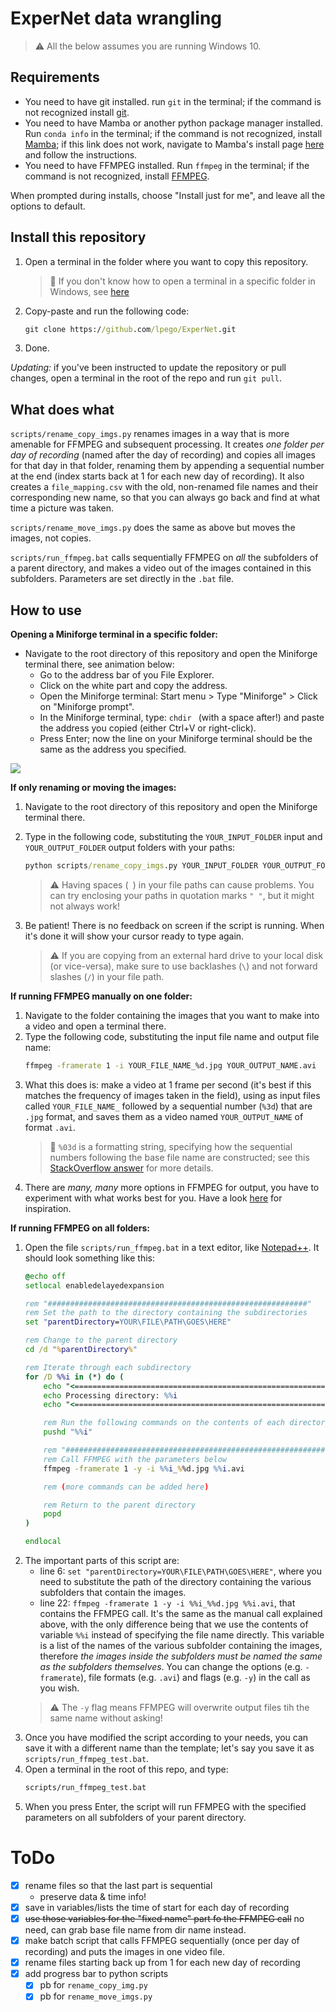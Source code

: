 # ExperNet data wrangling

> ⚠️ All the below assumes you are running Windows 10. 

## Requirements

 - You need to have git installed. run ``git`` in the terminal; if the command is not recognized install [git](https://github.com/git-guides/install-git). 
 - You need to have Mamba or another python package manager installed. Run ``conda info`` in the terminal; if the command is not recognized, install [Mamba](https://github.com/conda-forge/miniforge/releases/latest/download/Miniforge3-Windows-x86_64.exe); if this link does not work, navigate to Mamba's install page [here](https://mamba.readthedocs.io/en/latest/installation/mamba-installation.html) and follow the instructions. 
 - You need to have FFMPEG installed. Run ``ffmpeg`` in the terminal; if the command is not recognized, install [FFMPEG](https://ffmpeg.org/download.html#build-windows). 

When prompted during installs, choose "Install just for me", and leave all the options to default. 

## Install this repository

1. Open a terminal in the folder where you want to copy this repository. 
    > 📝 If you don't know how to open a terminal in a specific folder in Windows, see [here](https://superuser.com/questions/339997/how-to-open-a-terminal-quickly-from-a-file-explorer-at-a-folder-in-windows-7)
2. Copy-paste and run the following code: 
    ``` bat
    git clone https://github.com/lpego/ExperNet.git
    ```
3. Done. 

*Updating:* if you've been instructed to update the repository or pull changes, open a terminal in the root of the repo and run ``git pull``. 

## What does what

``scripts/rename_copy_imgs.py`` renames images in a way that is more amenable for FFMPEG and subsequent processing. It creates *one folder per day of recording* (named after the day of recording) and copies all images for that day in that folder, renaming them by appending a sequential number at the end (index starts back at 1 for each new day of recording). It also creates a ``file_mapping.csv`` with the old, non-renamed file names and their corresponding new name, so that you can always go back and find at what time a picture was taken. 

``scripts/rename_move_imgs.py`` does the same as above but moves the images, not copies. 

``scripts/run_ffmpeg.bat`` calls sequentially FFMPEG on *all* the subfolders of a parent directory, and makes a video out of the images contained in this subfolders. Parameters are set directly in the ``.bat`` file. 

## How to use
**Opening a Miniforge terminal in a specific folder:** 
 - Navigate to the root directory of this repository and open the Miniforge terminal there, see animation below: 
    - Go to the address bar of you File Explorer. 
    - Click on the white part and copy the address. 
    - Open the Miniforge terminal: Start menu > Type "Miniforge" > Click on "Miniforge prompt". 
    - In the Miniforge terminal, type: `chdir ` (with a space after!) and paste the address you copied (either Ctrl+V or right-click). 
    - Press Enter; now the line on your Miniforge terminal should be the same as the address you specified. 

![](assets/Miniforge_changedir.gif)

**If only renaming or moving the images:** 
1. Navigate to the root directory of this repository and open the Miniforge terminal there. 
2. Type in the following code, substituting the `YOUR_INPUT_FOLDER` input and `YOUR_OUTPUT_FOLDER` output folders with your paths: 
    ``` bat
    python scripts/rename_copy_imgs.py YOUR_INPUT_FOLDER YOUR_OUTPUT_FOLDER
    ```
    > ⚠️ Having spaces (`` ``) in your file paths can cause problems. You can try enclosing your paths in quotation marks `" "`, but it might not always work! 

3. Be patient! There is no feedback on screen if the script is running. When it's done it will show your cursor ready to type again. 

    > ⚠️ If you are copying from an external hard drive to your local disk (or vice-versa), make sure to use backlashes (``\``) and not forward slashes (``/``) in your file path. 

**If running FFMPEG manually on one folder:** 
1. Navigate to the folder containing the images that you want to make into a video and open a terminal there. 
2. Type the following code, substituting the input file name and output file name: 
    ``` bat
    ffmpeg -framerate 1 -i YOUR_FILE_NAME_%d.jpg YOUR_OUTPUT_NAME.avi
    ```
3. What this does is: make a video at 1 frame per second (it's best if this matches the frequency of images taken in the field), using as input files called ``YOUR_FILE_NAME_`` followed by a sequential number (``%3d``) that are ``.jpg`` format, and saves them as a video named ``YOUR_OUTPUT_NAME`` of format ``.avi``. 
    > 📝 ``%03d`` is a formatting string, specifying how the sequential numbers following the base file name are constructed; see this [StackOverflow answer](https://stackoverflow.com/questions/23718936/explanation-for-sprintf03d-7-functionality) for more details. 
4. There are *many, many* more options in FFMPEG for output, you have to experiment with what works best for you. Have a look [here](https://trac.ffmpeg.org/wiki/Slideshow) for inspiration. 

**If running FFMPEG on all folders:** 
1. Open the file ``scripts/run_ffmpeg.bat`` in a text editor, like [Notepad++](https://notepad-plus-plus.org/). It should look something like this: 
    ``` bat
    @echo off
    setlocal enabledelayedexpansion

    rem "##########################################################"
    rem Set the path to the directory containing the subdirectories
    set "parentDirectory=YOUR\FILE\PATH\GOES\HERE"

    rem Change to the parent directory
    cd /d "%parentDirectory%"

    rem Iterate through each subdirectory
    for /D %%i in (*) do (
        echo "<=========================================================>"
        echo Processing directory: %%i
        echo "<=========================================================>"

        rem Run the following commands on the contents of each directory
        pushd "%%i"

        rem "##########################################################"
        rem Call FFMPEG with the parameters below
        ffmpeg -framerate 1 -y -i %%i_%%d.jpg %%i.avi

        rem (more commands can be added here)

        rem Return to the parent directory
        popd
    )

    endlocal
    ```
2. The important parts of this script are: 
    - line 6: ``set "parentDirectory=YOUR\FILE\PATH\GOES\HERE"``, where you need to substitute the path of the directory containing the various subfolders that contain the images. 
    - line 22: ``ffmpeg -framerate 1 -y -i %%i_%%d.jpg %%i.avi``, that contains the FFMPEG call. It's the same as the manual call explained above, with the only difference being that we use the contents of variable ``%%i`` instead of specifying the file name directly. This variable is a list of the names of the various subfolder containing the images, therefore *the images inside the subfolders must be named the same as the subfolders themselves*. You can change the options (e.g. ``-framerate``), file formats (e.g. ``.avi``) and flags (e.g. ``-y``) in the call as you wish. 
    > ⚠️ The ``-y`` flag means FFMPEG will overwrite output files tih the same name without asking! 
3. Once you have modified the script according to your needs, you can save it with a different name than the template; let's say you save it as ``scripts/run_ffmpeg_test.bat``. 
4. Open a terminal in the root of this repo, and type: 
    ``` bat
    scripts/run_ffmpeg_test.bat
    ``` 
5. When you press Enter, the script will run FFMPEG with the specified parameters on all subfolders of your parent directory. 

# ToDo
- [x] rename files so that the last part is sequential
    - preserve data & time info! 
- [x] save in variables/lists the time of start for each day of recording
- [x] ~~use those variables for the "fixed name" part fo the FFMPEG call~~ no need, can grab base file name from dir name instead. 
- [x] make batch script that calls FFMPEG sequentially (once per day of recording) and puts the images in one video file. 
- [x] rename files starting back up from 1 for each new day of recording
- [x] add progress bar to python scripts
    - [x] pb for `rename_copy_img.py`
    - [x] pb for `rename_move_imgs.py`